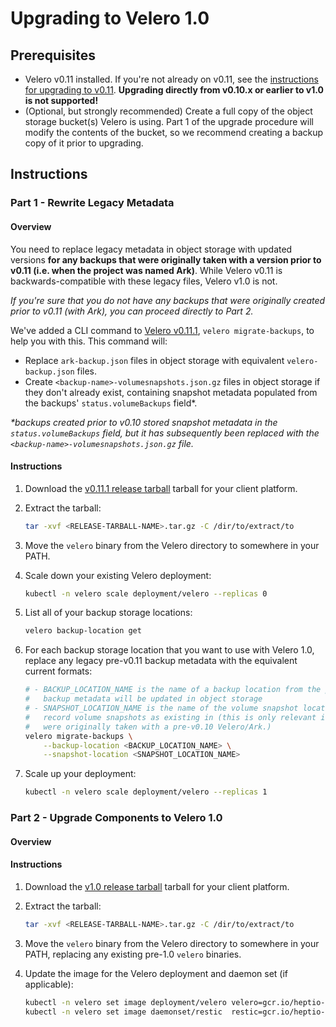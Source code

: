 # Upgrading to Velero 1.0

## Prerequisites
- Velero v0.11 installed. If you're not already on v0.11, see the [instructions for upgrading to v0.11][0]. **Upgrading directly from v0.10.x or earlier to v1.0 is not supported!**
- (Optional, but strongly recommended) Create a full copy of the object storage bucket(s) Velero is using. Part 1 of the upgrade procedure will modify the contents of the bucket, so we recommend creating a backup copy of it prior to upgrading.

## Instructions

### Part 1 - Rewrite Legacy Metadata

#### Overview

You need to replace legacy metadata in object storage with updated versions **for any backups that were originally taken with a version prior to v0.11 (i.e. when the project was named Ark)**. While Velero v0.11 is backwards-compatible with these legacy files, Velero v1.0 is not.

_If you're sure that you do not have any backups that were originally created prior to v0.11 (with Ark), you can proceed directly to Part 2._

We've added a CLI command to [Velero v0.11.1][1], `velero migrate-backups`, to help you with this. This command will:

- Replace `ark-backup.json` files in object storage with equivalent `velero-backup.json` files. 
- Create `<backup-name>-volumesnapshots.json.gz` files in object storage if they don't already exist, containing snapshot metadata populated from the backups' `status.volumeBackups` field*. 

_*backups created prior to v0.10 stored snapshot metadata in the `status.volumeBackups` field, but it has subsequently been replaced with the `<backup-name>-volumesnapshots.json.gz` file._


#### Instructions
1. Download the [v0.11.1 release tarball][1] tarball for your client platform.

1. Extract the tarball:
    ```bash
    tar -xvf <RELEASE-TARBALL-NAME>.tar.gz -C /dir/to/extract/to 
    ```

1. Move the `velero` binary from the Velero directory to somewhere in your PATH.

1. Scale down your existing Velero deployment:
    ```bash
    kubectl -n velero scale deployment/velero --replicas 0
    ```

1. List all of your backup storage locations:
    ```bash
    velero backup-location get
    ```

1. For each backup storage location that you want to use with Velero 1.0, replace any legacy pre-v0.11 backup metadata with the equivalent current formats:
    ```bash
    # - BACKUP_LOCATION_NAME is the name of a backup location from the previous step, whose
    #   backup metadata will be updated in object storage
    # - SNAPSHOT_LOCATION_NAME is the name of the volume snapshot location that Velero should
    #   record volume snapshots as existing in (this is only relevant if you have backups that
    #   were originally taken with a pre-v0.10 Velero/Ark.)
    velero migrate-backups \
        --backup-location <BACKUP_LOCATION_NAME> \
        --snapshot-location <SNAPSHOT_LOCATION_NAME>
    ```

1. Scale up your deployment:
    ```bash
    kubectl -n velero scale deployment/velero --replicas 1
    ```

### Part 2 - Upgrade Components to Velero 1.0

#### Overview

#### Instructions

1. Download the [v1.0 release tarball][2] tarball for your client platform.

1. Extract the tarball:
    ```bash
    tar -xvf <RELEASE-TARBALL-NAME>.tar.gz -C /dir/to/extract/to 
    ```

1. Move the `velero` binary from the Velero directory to somewhere in your PATH, replacing any existing pre-1.0 `velero` binaries.

1. Update the image for the Velero deployment and daemon set (if applicable):
    ```bash
    kubectl -n velero set image deployment/velero velero=gcr.io/heptio-images/velero:v1.0.0
    kubectl -n velero set image daemonset/restic  restic=gcr.io/heptio-images/velero:v1.0.0
    ```

[0]: https://heptio.github.io/velero/v0.11.0/migrating-to-velero
[1]: https://github.com/heptio/velero/releases/tag/v0.11.1
[2]: https://github.com/heptio/velero/releases/tag/v1.0.0
